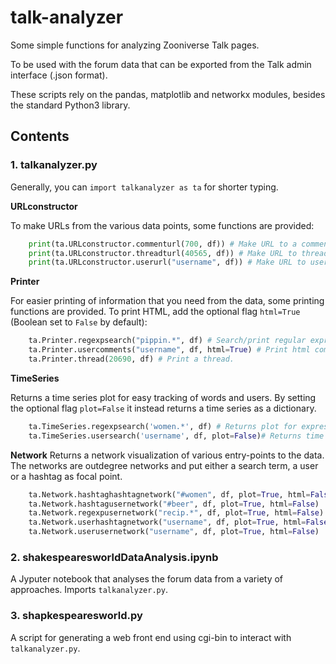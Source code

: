 # talk-analyzer
Some simple functions for analyzing Zooniverse Talk pages.

To be used with the forum data that can be exported from the
Talk admin interface (.json format).

These scripts rely on the pandas, matplotlib and networkx modules, besides the standard Python3 library.

## Contents

### 1. talkanalyzer.py

Generally, you can ``import talkanalyzer as ta`` for shorter typing.

**URLconstructor**

To make URLs from the various data points, some functions are provided:

```Python
    print(ta.URLconstructor.commenturl(700, df)) # Make URL to a comment
    print(ta.URLconstructor.threadturl(40565, df)) # Make URL to thread
    print(ta.URLconstructor.userurl("username", df)) # Make URL to user
```


**Printer**

For easier printing of information that you need from the data, some printing functions are provided. To print HTML, add the optional flag `html=True` (Boolean set to ``False`` by default):

```Python
    ta.Printer.regexpsearch("pippin.*", df) # Search/print regular expression
    ta.Printer.usercomments("username", df, html=True) # Print html comments from specific user
    ta.Printer.thread(20690, df) # Print a thread.
```

**TimeSeries**

Returns a time series plot for easy tracking of words and users. By setting the optional flag `plot=False` it instead returns a time series as a dictionary.

```Python
    ta.TimeSeries.regexpsearch('women.*', df) # Returns plot for expression "women" / day.
    ta.TimeSeries.usersearch('username', df, plot=False)# Returns time series as dictionary for user.
```

**Network**
Returns a network visualization of various entry-points to the data. The networks are outdegree networks and put either a search term, a user or a hashtag as focal point.


````Python
    ta.Network.hashtaghashtagnetwork("#women", df, plot=True, html=False)
    ta.Network.hashtagusernetwork("#beer", df, plot=True, html=False)
    ta.Network.regexpusernetwork("recip.*", df, plot=True, html=False)
    ta.Network.userhashtagnetwork("username", df, plot=True, html=False)
    ta.Network.userusernetwork("username", df, plot=True, html=False)
````

### 2. shakespearesworldDataAnalysis.ipynb
A Jyputer notebook that analyses the forum data from a variety of approaches. Imports ``talkanalyzer.py``.

### 3. shapkespearesworld.py
A script for generating a web front end using cgi-bin to interact with
``talkanalyzer.py``.
